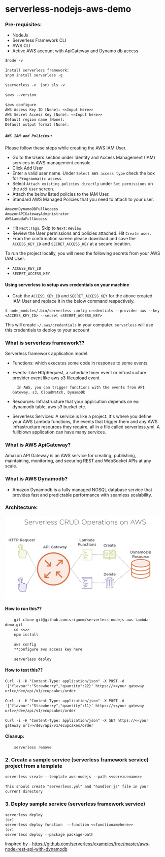 
# serverless-nodejs-aws-demo

### Pre-requisites:

- NodeJs
- Serverless Framework CLI
- AWS CLI
- Active AWS account with ApiGateway and Dynamo db access

```
$node -v

Install serverless framework:
$npm install serverless -g 

$serverless -v  (or) sls -v

$aws --version

$aws configure 
AWS Access Key ID [None]: <<Input here>>
AWS Secret Access Key [None]: <<Input here>>
Default region name [None]:
Default output format [None]:

```

##### `AWS IAM and Policies`::

Please follow these steps while creating the AWS IAM User.

- Go to the Users section under Identity and Access Management (IAM) services in AWS management console.
- Click Add User 
- Enter a valid user name. Under `Select AWS access type` check the box for `Programmatic access`.  
- Select `Attach existing policies directly` under `Set permissions` on the `Add User` screen.  
- Attach the below listed policies to the IAM User.
- Standard AWS Managed Policies that you need to attach to your user.
```
AmazonDynamoDBFullAccess
AmazonAPIGatewayAdministrator
AWSLambdaFullAccess
```
- Hit `Next:Tags`. Skip to `Next:Review`
- Review the User permissions and policies attached. Hit `Create user`. 
- From the confirmation screen please download and save the `ACCESS_KEY_ID` and `SECRET_ACCESS_KEY` at a secure location.  

To run the project locally, you will need the following secrets from your AWS IAM User.

* `ACCESS_KEY_ID`
* `SECRET_ACCESS_KEY`

#### Using serverless to setup aws credentials on your machine

- Grab the `ACCESS_KEY_ID` and `SECRET_ACCESS_KEY` for the above created IAM User and replace it in the below command respectively.

```
$ node_modules/.bin/serverless config credentials --provider aws --key <ACCESS_KEY_ID> --secret <SECRET_ACCESS_KEY>
```

This will create `~/.aws/credentials` in your computer. `serverless` will use this credentials to deploy to your account

### What is serverless framework??

Serverless framework application model:

- Functions: which executes some code in response to some events.

- Events: Like HttpRequest, a schedule timer event or infrastructure provider event like aws s3 fileupload event

        In AWS, you can trigger functions with the events from API Gateway, s3, CloudWatch, DynamoDb

- Resources: Infrastructure that your application depends on ex: dynamodb table, aws s3 bucket etc.

- Serverless Services: A service is like a project. It's where you define your AWS Lambda functions, the events that trigger them and any AWS Infrastructure resources they require, all in a file called serverless.yml. 
A fullblown application can have many services.

### What is AWS ApiGateway?
Amazon API Gateway is an AWS service for creating, publishing, maintaining, monitoring, and securing REST and WebSocket APIs at any scale. 
### What is AWS Dynamodb?
- Amazon Dynamodb is a fully managed NOSQL database service that provides fast and predictable performance with seamless scalability.

### Architecture:

![Screenshot](./images/order-api.png)

#### How to run this??

``` 
    git clone git@github.com:srigumm/serverless-nodejs-aws-lambda-demo.git
    cd <<>>
    npm install

    aws config 
    **configure aws access key here

    serverless deploy
```
#### How to test this??
```
Curl -i -H "Content-Type: application/json" -X POST -d '{"flavour":"Strawberry","quantity":22}' https://<<your gateway url>>/dev/api/v1/ecupcakes/order

Curl -i -H "Content-Type: application/json" -X POST -d '{"flavour":"Strawberry","quantity":11}' https://<<your gateway url>>/dev/api/v1/ecupcakes/order

Curl -i -H "Content-Type: application/json" -X GET https://<<your gateway url>>/dev/api/v1/ecupcakes/order

```

#### Cleanup:

```
    serverless remove
```

### 2. Create a sample service (serverless framework service) project from a template

```
serverless create --template aws-nodejs --path <<servicename>>

This should create "serverless.yml" and "handler.js" file in your current directory
```

### 3. Deploy sample service (serverless framework service) 

```
serverless deploy
(or)
serverless deploy function  --function <<functionamehere>>
(or)
serverless deploy --package package-path
```

 




Inspired by - https://github.com/serverless/examples/tree/master/aws-node-rest-api-with-dynamodb





